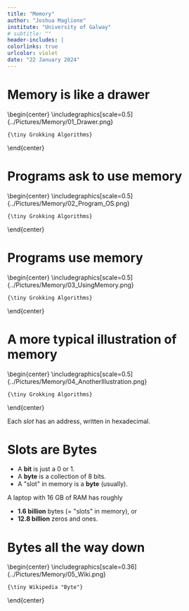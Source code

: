 ```yaml
---
title: "Memory"
author: "Joshua Maglione"
institute: "University of Galway"
# subtitle: ""
header-includes: |
colorlinks: true
urlcolor: violet
date: "22 January 2024"
---
```


# Memory is like a drawer

\begin{center}
	\includegraphics[scale=0.5]{../Pictures/Memory/01_Drawer.png}

	{\tiny Grokking Algorithms}
\end{center}


# Programs ask to use memory

\begin{center}
	\includegraphics[scale=0.5]{../Pictures/Memory/02_Program_OS.png}

	{\tiny Grokking Algorithms}
\end{center}


# Programs use memory

\begin{center}
	\includegraphics[scale=0.5]{../Pictures/Memory/03_UsingMemory.png}

	{\tiny Grokking Algorithms}
\end{center}


# A more typical illustration of memory

\begin{center}
	\includegraphics[scale=0.5]{../Pictures/Memory/04_AnotherIllustration.png}

	{\tiny Grokking Algorithms}
\end{center}

Each *slot* has an address, written in hexadecimal.

# Slots are **Bytes**

- A **bit** is just a $0$ or $1$. 
- A **byte** is a collection of $8$ bits. 
- A "slot" in memory is a **byte** (usually).


A laptop with $16$ GB of RAM has roughly 

- **1.6 billion** bytes (= "slots" in memory), or
- **12.8 billion** zeros and ones.

# Bytes all the way down

\begin{center}
	\includegraphics[scale=0.36]{../Pictures/Memory/05_Wiki.png}

	{\tiny Wikipedia "Byte"}
\end{center}

